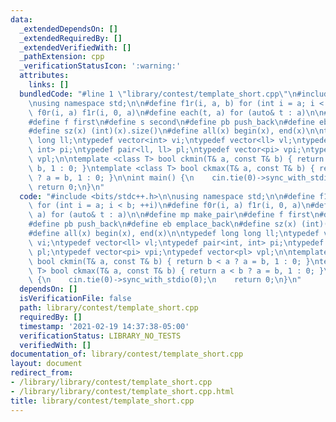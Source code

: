 ```yaml
---
data:
  _extendedDependsOn: []
  _extendedRequiredBy: []
  _extendedVerifiedWith: []
  _pathExtension: cpp
  _verificationStatusIcon: ':warning:'
  attributes:
    links: []
  bundledCode: "#line 1 \"library/contest/template_short.cpp\"\n#include <bits/stdc++.h>\n\
    \nusing namespace std;\n\n#define f1r(i, a, b) for (int i = a; i < b; ++i)\n#define\
    \ f0r(i, a) f1r(i, 0, a)\n#define each(t, a) for (auto& t : a)\n\n#define mp make_pair\n\
    #define f first\n#define s second\n#define pb push_back\n#define eb emplace_back\n\
    #define sz(x) (int)(x).size()\n#define all(x) begin(x), end(x)\n\ntypedef long\
    \ long ll;\ntypedef vector<int> vi;\ntypedef vector<ll> vl;\ntypedef pair<int,\
    \ int> pi;\ntypedef pair<ll, ll> pl;\ntypedef vector<pi> vpi;\ntypedef vector<pl>\
    \ vpl;\n\ntemplate <class T> bool ckmin(T& a, const T& b) { return b < a ? a =\
    \ b, 1 : 0; }\ntemplate <class T> bool ckmax(T& a, const T& b) { return a < b\
    \ ? a = b, 1 : 0; }\n\nint main() {\n    cin.tie(0)->sync_with_stdio(0);\n   \
    \ return 0;\n}\n"
  code: "#include <bits/stdc++.h>\n\nusing namespace std;\n\n#define f1r(i, a, b)\
    \ for (int i = a; i < b; ++i)\n#define f0r(i, a) f1r(i, 0, a)\n#define each(t,\
    \ a) for (auto& t : a)\n\n#define mp make_pair\n#define f first\n#define s second\n\
    #define pb push_back\n#define eb emplace_back\n#define sz(x) (int)(x).size()\n\
    #define all(x) begin(x), end(x)\n\ntypedef long long ll;\ntypedef vector<int>\
    \ vi;\ntypedef vector<ll> vl;\ntypedef pair<int, int> pi;\ntypedef pair<ll, ll>\
    \ pl;\ntypedef vector<pi> vpi;\ntypedef vector<pl> vpl;\n\ntemplate <class T>\
    \ bool ckmin(T& a, const T& b) { return b < a ? a = b, 1 : 0; }\ntemplate <class\
    \ T> bool ckmax(T& a, const T& b) { return a < b ? a = b, 1 : 0; }\n\nint main()\
    \ {\n    cin.tie(0)->sync_with_stdio(0);\n    return 0;\n}\n"
  dependsOn: []
  isVerificationFile: false
  path: library/contest/template_short.cpp
  requiredBy: []
  timestamp: '2021-02-19 14:37:38-05:00'
  verificationStatus: LIBRARY_NO_TESTS
  verifiedWith: []
documentation_of: library/contest/template_short.cpp
layout: document
redirect_from:
- /library/library/contest/template_short.cpp
- /library/library/contest/template_short.cpp.html
title: library/contest/template_short.cpp
---
```

